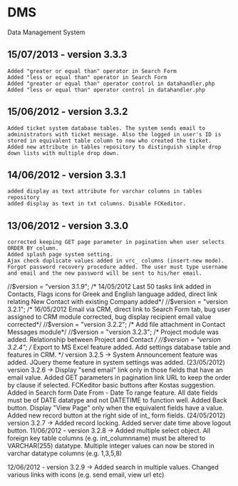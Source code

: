 DMS
===

Data Management System

15/07/2013 - version 3.3.3
-------------------------------------------
    Added "greater or equal than" operator in Search Form
    Added "less or equal than" operator in Search Form
    Added "greater or equal than" operator control in datahandler.php
    Added "less or equal than" operator control in datahandler.php


15/06/2012 - version 3.3.2
-------------------------------------------

    Added ticket system database tables. The system sends email to administrators with ticket message. Also the logged in user's ID is stored in equivalent table column to now who created the ticket.
    Added new attribute in tables repository to distinguish simple drop down lists with multiple drop down.

14/06/2012 - version 3.3.1
-------------------------------------------

    added display as text attribute for varchar columns in tables repository
    added display as text in txt columns. Disable FCKeditor.

13/06/2012 - version 3.3.0
-------------------------------------------

    corrected keeping GET page parameter in pagination when user selects ORDER BY column.
    Added splash page system setting.
    Ajax check duplicate values added in vrc_ columns (insert-new mode).
    Forgot password recovery procedure added. The user must type username and email and the new password will be sent to his/her email.


//$version = "version 3.1.9"; /* 14/05/2012 Last 50 tasks link added in Contacts, Flags icons for Greek and English language added, direct link relating New Contact with existing Company added*/
//$version = "version 3.2.1"; /* 16/05/2012 Email via CRM, direct link to Search Form tab, bug user assigned to CRM module corrected, bug display recipient email value corrected*/
//$version = "version 3.2.2"; /* Add file attachment in Contact Messages module*/
//$version = "version 3.2.3"; /* Project module was added. Relationship between Project and Contact */
//$version = "version 3.2.4"; /* Export to MS Excel feature added. Add settings database table and features in CRM. */
version 3.2.5 -> System Announcement feature was added. JQuery theme feature in system settings was added. (23/05/2012)
version 3.2.6 -> Display "send email" link only in those fields that have an email value. Added GET parameters in pagination link URL to keep the order by clause if selected. FCKeditor basic buttons after Kostas suggestion. Added in Search form Date From - Date To range feature. All date fields must be of DATE datatype and not DATETIME to function well. Added Back button. Display "View Page" only when the equivalent fields have a value. Added new record button at the right side of int_ form fields. (24/05/2012)
version 3.2.7 -> Added record locking. Added server date time above logout button.
11/06/2012 -  version 3.2.8 -> Added multiple select object. All foreign key table columns (e.g. int_columnname) must be altered to VARCHAR(255) datatype. Multiple integer values can now be stored in varchar datatype columns (e.g. 1,3,5,8)

12/06/2012 - version 3.2.9 -> Added search in multiple values. Changed various links with icons (e.g. send email, view url etc)




